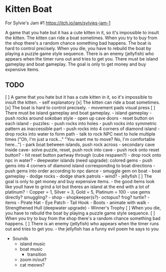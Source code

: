 # Kitten Boat

For Sylvie's Jam #1 https://itch.io/jam/sylvies-jam-1

A game that you hate but it has a cute kitten in it, so it's impossible to insult the kitten. The kitten can ride a boat sometimes. When you try to buy from the shop there's a random chance something bad happens. The boat is hard to control precisely. When you die, you have to rebuild the boat by playing a puzzle game style sequence. There is an enemy (jellyfish) who appears when the timer runs out and tries to get you. There must be island gameplay and boat gameplay. The goal is only to get money and buy expensive items.

## TODO

[ ] A game that you hate but it has a cute kitten in it, so it's impossible to insult the kitten.
	- self explanatory
[x] The kitten can ride a boat sometimes.
[x] The boat is hard to control precisely.
	- movement pads visual press
[ ] There must be island gameplay and boat gameplay.
	- island gameplay
		- push rocks around sokoban style
		- open up cave doors
		- reset button on each island
		- puzzles:
			- push rocks into holes
			- push rocks into symmetric pattern as inaccessible part
			- push rocks into 4 corners of diamond island
			- drop rocks into water to form path
			- talk to rock NPC next to hole multiple times ("Oh, I'm just a rock..." "You want me to move? No, I'm comfortable here...")
			- park boat between islands, push rock across
			- secondary cave inside cave- solve puzzle, reset, push rock into cave
			- push rock onto reset button?
			- hit reset button partway through (cube respawn?)
			- drop rock onto npc in water?
		- deepwater islands (need upgrade): colored gems
			- push gems into 4 corners of diamond island corresponding to boat directions
			- push gems into order according to npc dance
			- smuggle gem on boat
	- boat gameplay
		- dodge rocks
		- dodge shark patrols
		- wind?
		- jellyfish
[ ] The goal is only to get money and buy expensive items.
	- the good items look like youll have to grind a lot but theres an island at the end with a lot of platinum?
	- Copper = 1, Silver = 3, Gold = 5, Platinum = 100
	- use gems directly? smuggling?
	- shop
		- shopkeeper(s?)- octopus? frog? turtle?
		- items
			- Pirate Hat
			- Eye Patch
			- Tail Hook
			- Boots
				- animate with walk
			- Strengthened Hull (deepwater upgrade)
			- Winner's Trophy
[ ] When you die, you have to rebuild the boat by playing a puzzle game style sequence.
[ ] When you try to buy from the shop there's a random chance something bad happens.
[ ] There is an enemy (jellyfish) who appears when the timer runs out and tries to get you.
	- the jellyfish has a funny evil poem he says to you

- Sounds
	- island music
	- boat music
		- transition
	- zoom in/out?
	- cat meows?
